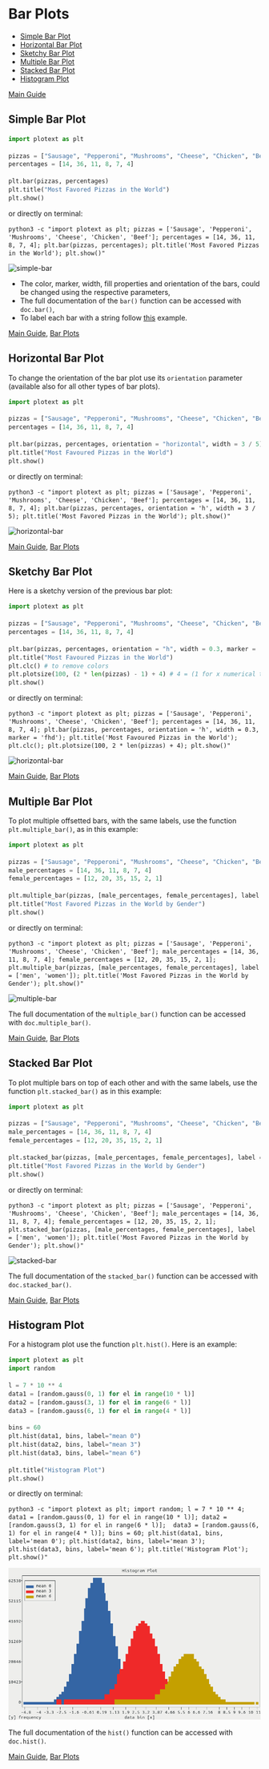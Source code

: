 # Bar Plots
- [Simple Bar Plot](https://github.com/piccolomo/plotext/blob/master/readme/bar.md#simple-bar-plot)
- [Horizontal Bar Plot](https://github.com/piccolomo/plotext/blob/master/readme/bar.md#horizontal-bar-plot)
- [Sketchy Bar Plot](https://github.com/piccolomo/plotext/blob/master/readme/bar.md#sketchy-bar-plot)
- [Multiple Bar Plot](https://github.com/piccolomo/plotext/blob/master/readme/bar.md#multiple-bar-plot)
- [Stacked Bar Plot](https://github.com/piccolomo/plotext/blob/master/readme/bar.md#stacked-bar-plot)
- [Histogram Plot](https://github.com/piccolomo/plotext/blob/master/readme/bar.md#histogram-plot)

[Main Guide](https://github.com/piccolomo/plotext#guide)


## Simple Bar Plot
```python
import plotext as plt

pizzas = ["Sausage", "Pepperoni", "Mushrooms", "Cheese", "Chicken", "Beef"]
percentages = [14, 36, 11, 8, 7, 4]

plt.bar(pizzas, percentages)
plt.title("Most Favored Pizzas in the World")
plt.show()
```
or directly on terminal:
```console
python3 -c "import plotext as plt; pizzas = ['Sausage', 'Pepperoni', 'Mushrooms', 'Cheese', 'Chicken', 'Beef']; percentages = [14, 36, 11, 8, 7, 4]; plt.bar(pizzas, percentages); plt.title('Most Favored Pizzas in the World'); plt.show()"
```
![simple-bar](https://raw.githubusercontent.com/piccolomo/plotext/master/images/simple-bar.png)

- The color, marker, width, fill properties and orientation of the bars, could be changed using the respective parameters,
- The full documentation of the `bar()` function can be accessed with `doc.bar()`,
- To label each bar with a string follow [this](https://github.com/piccolomo/plotext/blob/master/readme/tools.md#text-plot) example.

[Main Guide](https://github.com/piccolomo/plotext#guide), [Bar Plots](https://github.com/piccolomo/plotext/blob/master/readme/bar.md#bar-plots)


## Horizontal Bar Plot
To change the orientation of the bar plot use its `orientation` parameter (available also for all other types of bar plots).

```python
import plotext as plt

pizzas = ["Sausage", "Pepperoni", "Mushrooms", "Cheese", "Chicken", "Beef"]
percentages = [14, 36, 11, 8, 7, 4]

plt.bar(pizzas, percentages, orientation = "horizontal", width = 3 / 5) # or shorter orientation = 'h'
plt.title("Most Favoured Pizzas in the World")
plt.show()
```
or directly on terminal:
```console
python3 -c "import plotext as plt; pizzas = ['Sausage', 'Pepperoni', 'Mushrooms', 'Cheese', 'Chicken', 'Beef']; percentages = [14, 36, 11, 8, 7, 4]; plt.bar(pizzas, percentages, orientation = 'h', width = 3 / 5); plt.title('Most Favored Pizzas in the World'); plt.show()"
```

![horizontal-bar](https://raw.githubusercontent.com/piccolomo/plotext/master/images/horizontal-bar.png)

[Main Guide](https://github.com/piccolomo/plotext#guide), [Bar Plots](https://github.com/piccolomo/plotext/blob/master/readme/bar.md#bar-plots)


## Sketchy Bar Plot
Here is a sketchy version of the previous bar plot:
```python
import plotext as plt

pizzas = ["Sausage", "Pepperoni", "Mushrooms", "Cheese", "Chicken", "Beef"]
percentages = [14, 36, 11, 8, 7, 4]

plt.bar(pizzas, percentages, orientation = "h", width = 0.3, marker = 'fhd') 
plt.title("Most Favoured Pizzas in the World")
plt.clc() # to remove colors
plt.plotsize(100, (2 * len(pizzas) - 1) + 4) # 4 = (1 for x numerical ticks + 2 for x axes + 1 for title)
plt.show()
```
or directly on terminal:
```console
python3 -c "import plotext as plt; pizzas = ['Sausage', 'Pepperoni', 'Mushrooms', 'Cheese', 'Chicken', 'Beef']; percentages = [14, 36, 11, 8, 7, 4]; plt.bar(pizzas, percentages, orientation = 'h', width = 0.3, marker = 'fhd'); plt.title('Most Favoured Pizzas in the World'); plt.clc(); plt.plotsize(100, 2 * len(pizzas) + 4); plt.show()"
```

![horizontal-bar](https://raw.githubusercontent.com/piccolomo/plotext/master/images/sketchy-bar.png)

[Main Guide](https://github.com/piccolomo/plotext#guide), [Bar Plots](https://github.com/piccolomo/plotext/blob/master/readme/bar.md#bar-plots)


## Multiple Bar Plot
To plot multiple offsetted bars, with the same labels, use the function `plt.multiple_bar()`, as in this example:

```python
import plotext as plt

pizzas = ["Sausage", "Pepperoni", "Mushrooms", "Cheese", "Chicken", "Beef"]
male_percentages = [14, 36, 11, 8, 7, 4]
female_percentages = [12, 20, 35, 15, 2, 1]

plt.multiple_bar(pizzas, [male_percentages, female_percentages], label = ["men", "women"])
plt.title("Most Favored Pizzas in the World by Gender")
plt.show()
```
or directly on terminal:
```console
python3 -c "import plotext as plt; pizzas = ['Sausage', 'Pepperoni', 'Mushrooms', 'Cheese', 'Chicken', 'Beef']; male_percentages = [14, 36, 11, 8, 7, 4]; female_percentages = [12, 20, 35, 15, 2, 1]; plt.multiple_bar(pizzas, [male_percentages, female_percentages], label = ['men', 'women']); plt.title('Most Favored Pizzas in the World by Gender'); plt.show()"
```

![multiple-bar](https://raw.githubusercontent.com/piccolomo/plotext/master/images/multiple-bar.png)

The full documentation of the `multiple_bar()` function can be accessed with `doc.multiple_bar()`.

[Main Guide](https://github.com/piccolomo/plotext#guide), [Bar Plots](https://github.com/piccolomo/plotext/blob/master/readme/bar.md#bar-plots)


## Stacked Bar Plot
To plot multiple bars on top of each other and with the same labels, use the function `plt.stacked_bar()` as in this example:

```python
import plotext as plt

pizzas = ["Sausage", "Pepperoni", "Mushrooms", "Cheese", "Chicken", "Beef"]
male_percentages = [14, 36, 11, 8, 7, 4]
female_percentages = [12, 20, 35, 15, 2, 1]

plt.stacked_bar(pizzas, [male_percentages, female_percentages], label = ["men", "women"])
plt.title("Most Favored Pizzas in the World by Gender")
plt.show()
```
or directly on terminal:
```console
python3 -c "import plotext as plt; pizzas = ['Sausage', 'Pepperoni', 'Mushrooms', 'Cheese', 'Chicken', 'Beef']; male_percentages = [14, 36, 11, 8, 7, 4]; female_percentages = [12, 20, 35, 15, 2, 1]; plt.stacked_bar(pizzas, [male_percentages, female_percentages], label = ['men', 'women']); plt.title('Most Favored Pizzas in the World by Gender'); plt.show()"
```
![stacked-bar](https://raw.githubusercontent.com/piccolomo/plotext/master/images/stacked-bar.png)

The full documentation of the `stacked_bar()` function can be accessed with `doc.stacked_bar()`.

[Main Guide](https://github.com/piccolomo/plotext#guide), [Bar Plots](https://github.com/piccolomo/plotext/blob/master/readme/bar.md#bar-plots)


## Histogram Plot
For a histogram plot use the function `plt.hist()`. Here is an example:

```python
import plotext as plt
import random

l = 7 * 10 ** 4
data1 = [random.gauss(0, 1) for el in range(10 * l)]
data2 = [random.gauss(3, 1) for el in range(6 * l)]
data3 = [random.gauss(6, 1) for el in range(4 * l)]

bins = 60
plt.hist(data1, bins, label="mean 0")
plt.hist(data2, bins, label="mean 3")
plt.hist(data3, bins, label="mean 6")

plt.title("Histogram Plot")
plt.show()
```
or directly on terminal:
```console
python3 -c "import plotext as plt; import random; l = 7 * 10 ** 4; data1 = [random.gauss(0, 1) for el in range(10 * l)]; data2 = [random.gauss(3, 1) for el in range(6 * l)];  data3 = [random.gauss(6, 1) for el in range(4 * l)]; bins = 60; plt.hist(data1, bins, label='mean 0'); plt.hist(data2, bins, label='mean 3'); plt.hist(data3, bins, label='mean 6'); plt.title('Histogram Plot'); plt.show()"
```
![hist](https://raw.githubusercontent.com/piccolomo/plotext/master/images/hist.png)

The full documentation of the `hist()` function can be accessed with `doc.hist()`.

[Main Guide](https://github.com/piccolomo/plotext#guide), [Bar Plots](https://github.com/piccolomo/plotext/blob/master/readme/bar.md#bar-plots)
